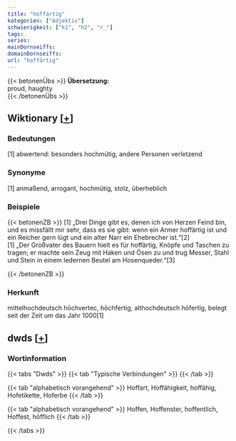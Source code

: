 ```yaml
---
title: "hoffärtig"
kategorien: ["Adjektiv"]
schwierigkeit: ["k1", "h2", "r_"]
tags:
series:
mainDornseiffs:
domainDornseiffs:
url: "hoffärtig"
---
```


{{< betonenÜbs >}}
**Übersetzung:**  
proud, haughty  
{{< /betonenÜbs >}}

## Wiktionary [[+](https://de.wiktionary.org/wiki/hoffärtig)]

### Bedeutungen
[1] abwertend: besonders hochmütig, andere Personen verletzend  

### Synonyme
[1] anmaßend, arrogant, hochmütig, stolz, überheblich  

### Beispiele
{{< betonenZB >}}
[1] „Drei Dinge gibt es, denen ich von Herzen Feind bin, und es missfällt mir sehr, dass es sie gibt: wenn ein Armer hoffärtig ist und ein Reicher gern lügt und ein alter Narr ein Ehebrecher ist.“[2]  
[1] „Der Großvater des Bauern hielt es für hoffärtig, Knöpfe und Taschen zu tragen; er machte sein Zeug mit Haken und Ösen zu und trug Messer, Stahl und Stein in einem ledernen Beutel am Hosenqueder.“[3]  

{{< /betonenZB >}}
### Herkunft
mittelhochdeutsch hōchvertec, hōchfertig, althochdeutsch hōfertīg, belegt seit der Zeit um das Jahr 1000[1]  



## dwds [[+](https://www.dwds.de/wb/hoffärtig)]

### Wortinformation
{{< tabs "Dwds" >}}
{{< tab "Typische Verbindungen" >}}
{{< /tab >}}

{{< tab "alphabetisch vorangehend" >}}
Hoffart, Hoffähigkeit, hoffähig, Hofetikette, Hoferbe
{{< /tab >}}

{{< tab "alphabetisch vorangehend" >}}
Hoffen, Hoffenster, hoffentlich, Hoffest, höfflich
{{< /tab >}}

{{< /tabs >}}


